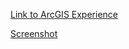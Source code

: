 [Link to ArcGIS Experience](https://experience.arcgis.com/experience/0bfe02bf36eb4f2cac90bb3f31d32921)

[Screenshot](screenshot.png)